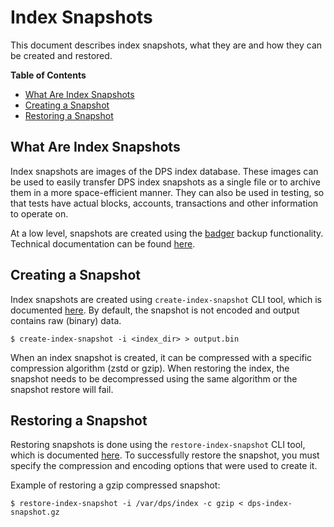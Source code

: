 # Index Snapshots

This document describes index snapshots, what they are and how they can be created and restored.

**Table of Contents**

- [What Are Index Snapshots](#what-are-index-snapshots)
- [Creating a Snapshot](#creating-a-snapshot)
- [Restoring a Snapshot](#restoring-a-snapshot)

## What Are Index Snapshots

Index snapshots are images of the DPS index database.
These images can be used to easily transfer DPS index snapshots as a single file or to archive them in a more space-efficient manner.
They can also be used in testing, so that tests have actual blocks, accounts, transactions and other information to operate on.

At a low level, snapshots are created using the [badger](https://github.com/outcaste-io/badger) backup functionality.
Technical documentation can be found [here](https://dgraph.io/docs/badger/).

## Creating a Snapshot

Index snapshots are created using `create-index-snapshot` CLI tool, which is documented [here](https://github.com/optakt/flow-dps/blob/master/cmd/create-index-snapshot/README.md).
By default, the snapshot is not encoded and output contains raw (binary) data.

```console
$ create-index-snapshot -i <index_dir> > output.bin
```

When an index snapshot is created, it can be compressed with a specific compression algorithm (zstd or gzip).
When restoring the index, the snapshot needs to be decompressed using the same algorithm or the snapshot restore will fail.

## Restoring a Snapshot

Restoring snapshots is done using the `restore-index-snapshot` CLI tool, which is documented [here](https://github.com/optakt/flow-dps/blob/master/cmd/restore-index-snapshot/README.md).
To successfully restore the snapshot, you must specify the compression and encoding options that were used to create it.

Example of restoring a gzip compressed snapshot:

```console
$ restore-index-snapshot -i /var/dps/index -c gzip < dps-index-snapshot.gz
```

